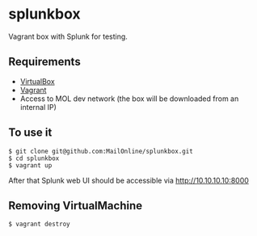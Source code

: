 splunkbox
=========

Vagrant box with Splunk for testing.


Requirements
------------

* [VirtualBox](https://www.virtualbox.org/)
* [Vagrant](https://www.vagrantup.com/)
* Access to MOL dev network (the box will be downloaded from an internal IP)


To use it
---------

```
$ git clone git@github.com:MailOnline/splunkbox.git
$ cd splunkbox
$ vagrant up
```

After that Splunk web UI should be accessible via http://10.10.10.10:8000

Removing VirtualMachine
-----------------------
```
$ vagrant destroy
```
